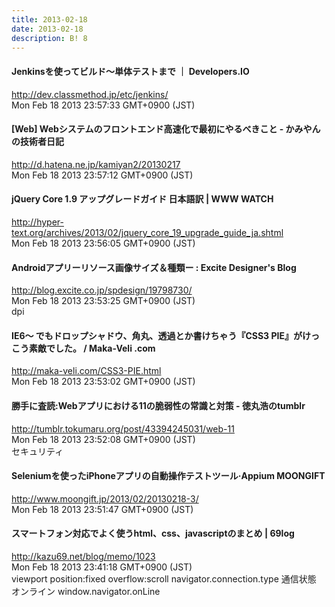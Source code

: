```yaml
---
title: 2013-02-18
date: 2013-02-18
description: B! 8
---
```


#### Jenkinsを使ってビルド～単体テストまで ｜ Developers.IO
http://dev.classmethod.jp/etc/jenkins/<br>
Mon Feb 18 2013 23:57:33 GMT+0900 (JST)<br>


#### [Web] Webシステムのフロントエンド高速化で最初にやるべきこと - かみやんの技術者日記
http://d.hatena.ne.jp/kamiyan2/20130217<br>
Mon Feb 18 2013 23:57:12 GMT+0900 (JST)<br>


#### jQuery Core 1.9 アップグレードガイド 日本語訳 | WWW WATCH
http://hyper-text.org/archives/2013/02/jquery_core_19_upgrade_guide_ja.shtml<br>
Mon Feb 18 2013 23:56:05 GMT+0900 (JST)<br>


#### Androidアプリーリソース画像サイズ＆種類ー : Excite Designer's Blog
http://blog.excite.co.jp/spdesign/19798730/<br>
Mon Feb 18 2013 23:53:25 GMT+0900 (JST)<br>
dpi


#### IE6～ でもドロップシャドウ、角丸、透過とか書けちゃう『CSS3 PIE』がけっこう素敵でした。 / Maka-Veli .com
http://maka-veli.com/CSS3-PIE.html<br>
Mon Feb 18 2013 23:53:02 GMT+0900 (JST)<br>


#### 勝手に査読:Webアプリにおける11の脆弱性の常識と対策 - 徳丸浩のtumblr
http://tumblr.tokumaru.org/post/43394245031/web-11<br>
Mon Feb 18 2013 23:52:08 GMT+0900 (JST)<br>
セキュリティ


#### Seleniumを使ったiPhoneアプリの自動操作テストツール·Appium MOONGIFT
http://www.moongift.jp/2013/02/20130218-3/<br>
Mon Feb 18 2013 23:51:47 GMT+0900 (JST)<br>


#### スマートフォン対応でよく使うhtml、css、javascriptのまとめ | 69log
http://kazu69.net/blog/memo/1023<br>
Mon Feb 18 2013 23:41:18 GMT+0900 (JST)<br>
viewport position:fixed overflow:scroll navigator.connection.type 通信状態 オンライン window.navigator.onLine


